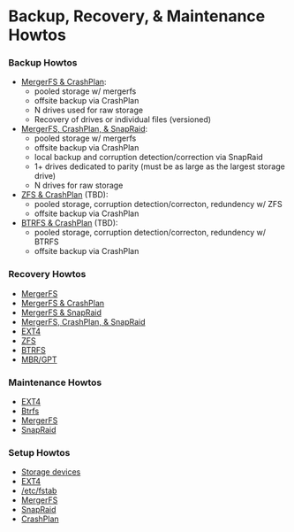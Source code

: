 # Backup, Recovery, & Maintenance Howtos

### Backup Howtos
* [MergerFS & CrashPlan](docs/backup_(mergerfs,crashplan).md):
  * pooled storage w/ mergerfs
  * offsite backup via CrashPlan
  * N drives used for raw storage
  * Recovery of drives or individual files (versioned)
* [MergerFS, CrashPlan, & SnapRaid](docs/backup_(mergerfs,crashplan,snapraid).md):
  * pooled storage w/ mergerfs
  * offsite backup via CrashPlan
  * local backup and corruption detection/correction via SnapRaid
  * 1+ drives dedicated to parity (must be as large as the largest storage drive)
  * N drives for raw storage
* [ZFS & CrashPlan](docs/backup_(zfs,crashplan).md) (TBD):
  * pooled storage, corruption detection/correcton, redundency w/ ZFS
  * offsite backup via CrashPlan
* [BTRFS & CrashPlan](docs/backup_(btrfs,crashplan).md) (TBD):
  * pooled storage, corruption detection/correcton, redundency w/ BTRFS
  * offsite backup via CrashPlan

### Recovery Howtos
* [MergerFS](docs/recovery_(mergerfs).md)
* [MergerFS & CrashPlan](docs/recovery_(mergerfs,crashplan).md)
* [MergerFS & SnapRaid](docs/recovery_(mergerfs,snapraid).md)
* [MergerFS, CrashPlan, & SnapRaid](docs/recovery_(mergerfs,crashplan,snapraid).md)
* [EXT4](docs/recovery_(ext4).md)
* [ZFS](docs/recovery_(zfs).md)
* [BTRFS](docs/recovery_(btrfs).md)
* [MBR/GPT](docs/recovery_(mbr,gpt).md)

### Maintenance Howtos
* [EXT4](docs/maintenance_(ext4).md)
* [Btrfs](docs/maintenance_(btrfs).md)
* [MergerFS](docs/maintenance_(mergerfs).md)
* [SnapRaid](docs/maintenance_(snapraid).md)

### Setup Howtos
* [Storage devices](docs/setup_(storage_device).md)
* [EXT4](docs/setup_(ext4).md)
* [/etc/fstab](docs/setup_(fstab).md)
* [MergerFS](docs/setup_(mergerfs).md)
* [SnapRaid](docs/setup_(snapraid).md)
* [CrashPlan](docs/setup_(crashplan).md)
